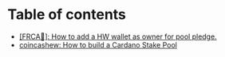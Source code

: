# Table of contents

* [\[FRCA🍁\]: How to add a HW wallet as owner for pool pledge.](README.md)
* [coincashew: How to build a Cardano Stake Pool](how-to-build-a-cardano-stake-pool.md)

